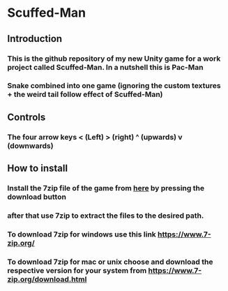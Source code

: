 # Scuffed-Man

## Introduction
### This is the github repository of my new Unity game for a work project called Scuffed-Man. In a nutshell this is Pac-Man
### Snake combined into one game (ignoring the custom textures + the weird tail follow effect of Scuffed-Man)

## Controls 
### The four arrow keys < (Left) > (right) ^ (upwards) v (downwards)

## How to install
### Install the 7zip file of the game from [here](https://github.com/dlanaras/scuffed-man/blob/newMain/Zips/devVersion/devZips/Scuffed-Man_x86_v1.0.7z) by pressing the download button
### after that use 7zip to extract the files to the desired path.
    
### To download 7zip for windows use this link https://www.7-zip.org/
### To download 7zip for mac or unix choose and download the respective version for your system from https://www.7-zip.org/download.html
